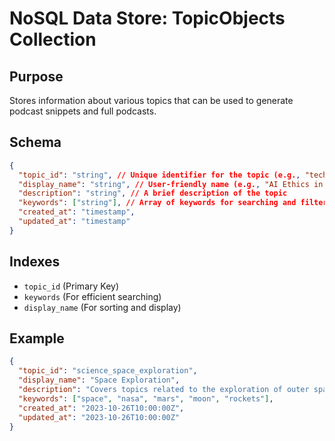 # NoSQL Data Store: TopicObjects Collection

## Purpose
Stores information about various topics that can be used to generate podcast snippets and full podcasts.

## Schema
```json
{
  "topic_id": "string", // Unique identifier for the topic (e.g., "tech_ai_ethics")
  "display_name": "string", // User-friendly name (e.g., "AI Ethics in Technology")
  "description": "string", // A brief description of the topic
  "keywords": ["string"], // Array of keywords for searching and filtering
  "created_at": "timestamp",
  "updated_at": "timestamp"
}
```

## Indexes
- `topic_id` (Primary Key)
- `keywords` (For efficient searching)
- `display_name` (For sorting and display)

## Example
```json
{
  "topic_id": "science_space_exploration",
  "display_name": "Space Exploration",
  "description": "Covers topics related to the exploration of outer space, including missions, discoveries, and future prospects.",
  "keywords": ["space", "nasa", "mars", "moon", "rockets"],
  "created_at": "2023-10-26T10:00:00Z",
  "updated_at": "2023-10-26T10:00:00Z"
}
```
